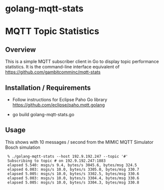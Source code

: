 # golang-mqtt-stats

# MQTT Topic Statistics

## Overview

This is a simple MQTT subscriber client in Go to display topic performance statistics.
It is the command-line interface equivalent of https://github.com/gambitcomminc/mqtt-stats


## Installation / Requirements

* Follow instructions for Eclipse Paho Go library https://github.com/eclipse/paho.mqtt.golang

* go build golang-mqtt-stats.go

## Usage

This shows with 10 messages / second from the MIMIC MQTT Simulator Bosch simulation

     % ./golang-mqtt-stats --host 192.9.192.247 --topic '#'
     Subscribing to topic # on 192.9.192.247:1883
     elapsed 5.540: msgs/s 9.4, bytes/s 3045.6, bytes/msg 324.5
     elapsed 6.003: msgs/s 10.0, bytes/s 3305.0, bytes/msg 330.7
     elapsed 5.005: msgs/s 10.0, bytes/s 3302.5, bytes/msg 330.6
     elapsed 5.003: msgs/s 10.0, bytes/s 3304.4, bytes/msg 330.6
     elapsed 5.005: msgs/s 10.0, bytes/s 3304.3, bytes/msg 330.8

